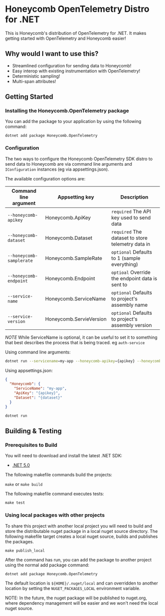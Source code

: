 # Honeycomb OpenTelemetry Distro for .NET

This is Honeycomb's distribution of OpenTelemetry for .NET.
It makes getting started with OpenTelemetry and Honeycomb easier!

## Why would I want to use this?

- Streamlined configuration for sending data to Honeycomb!
- Easy interop with existing instrumentation with OpenTelemetry!
- Deterministic sampling!
- Multi-span attributes!

## Getting Started

### Installing the Honeycomb.OpenTelemetry package

You can add the package to your application by using the following command:

`dotnet add package Honeycomb.OpenTelemetry`

### Configuration

The two ways to configure the Honeycomb OpenTelemetry SDK distro to send data to Honeycomb are via command line arguments and `IConfiguration` instances (eg via appsettings.json).

The available configuration options are:

|Command line argument|Appsetting key|Description|
|-|-|-|
|`--honeycomb-apikey`|Honeycomb.ApiKey|`required` The API key used to send data|
|`--honeycomb-dataset`|Honeycomb.Dataset|`required` The dataset to store telemetry data in|
|`--honeycomb-samplerate`|Honeycomb.SampleRate|`optional` Defaults to 1 (sample everything)|
|`--honeycomb-endpoint`|Honeycomb.Endpoint|`optioal` Override the endpoint data is sent to|
|`--service-name`|Honeycomb.ServiceName|`optional` Defaults to project's assembly name|
|`--service-version`|Honeycomb.ServieVersion|`optional` Defaults to project's assembly version|

*NOTE* While ServiceName is optional, it can be useful to set it to something that best describes the process that is being traced. eg `auth-service`

Using command line arguments:
```bash
dotnet run --servicename=my-app --honeycomb-apikey={apikey} --honeycomb-dataset={dataset}
```

Using appsettings.json:
```json
{
  "Honeycomb": {
    "ServiceName": "my-app",
    "ApiKey": "{apikey}",
    "Dataset": "{dataset}"
  }
}
```

```bash
dotnet run
```

## Building & Testing

### Prerequisites to Build

You will need to download and install the latest .NET SDK:

- [.NET 5.0](https://dotnet.microsoft.com/download/dotnet/5.0)

The following makefile commands build the projects:

`make` or `make build`

The following makefile command executes tests:

`make test`

### Using local packages with other projects

To share this project with another local project you will need to build and store the distributable nuget package in a local nuget source directory. The following makefile target creates a local nuget source, builds and publishes the packages.

`make publish_local`

After the command has run, you can add the package to another project using the normal add package command:

`dotnet add package Honeycomb.OpenTelemetry`

The default location is `${HOME}/.nuget/local` and can overridden to another location by setting the `NUGET_PACKAGES_LOCAL` environment variable.

NOTE: In the future, the nuget package will be published to nuget.org, where dependency management will be easier and we won't need the local nuget source.
